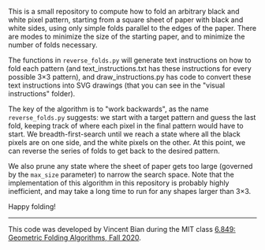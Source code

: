 This is a small repository to compute how to fold an arbitrary black and white pixel pattern, starting from a square sheet of paper with black and white sides, using only simple folds parallel to the edges of the paper. There are modes to minimize the size of the starting paper, and to minimize the number of folds necessary.

The functions in `reverse_folds.py` will generate text instructions on how to fold each pattern (and text_instructions.txt has these instructions for every possible 3×3 pattern), and draw_instructions.py has code to convert these text instructions into SVG drawings (that you can see in the "visual instructions" folder).

The key of the algorithm is to "work backwards", as the name `reverse_folds.py` suggests: we start with a target pattern and guess the last fold, keeping track of where each pixel in the final pattern would have to start. We breadth-first-search until we reach a state where all the black pixels are on one side, and the white pixels on the other. At this point, we can reverse the series of folds to get back to the desired pattern.

We also prune any state where the sheet of paper gets too large (governed by the `max_size` parameter) to narrow the search space. Note that the implementation of this algorithm in this repository is probably highly inefficient, and may take a long time to run for any shapes larger than 3×3.

Happy folding!

---

This code was developed by Vincent Bian during the MIT class [6.849: Geometric Folding Algorithms, Fall 2020](https://courses.csail.mit.edu/6.849/fall20/).
